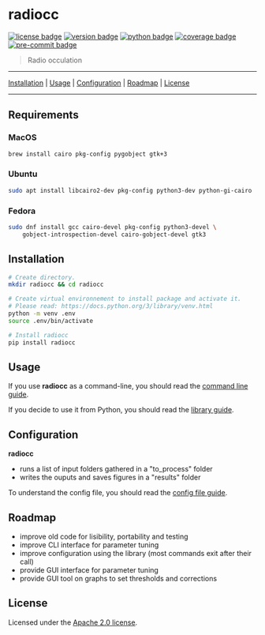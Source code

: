 # radiocc

[![license badge]][license file]
[![version badge]][pypi url]
[![python badge]][python url]
[![coverage badge]][coverage url]
[![pre-commit badge]][pre-commit url]

> Radio occulation

---

[Installation](#installation) |
[Usage](#usage) |
[Configuration](#configuration) |
[Roadmap](#roadmap) |
[License](#license)

---

## Requirements

### MacOS

```sh
brew install cairo pkg-config pygobject gtk+3
```

### Ubuntu

```sh
sudo apt install libcairo2-dev pkg-config python3-dev python-gi-cairo
```

### Fedora

```sh
sudo dnf install gcc cairo-devel pkg-config python3-devel \
    gobject-introspection-devel cairo-gobject-devel gtk3
```

## Installation

```sh
# Create directory.
mkdir radiocc && cd radiocc

# Create virtual environnement to install package and activate it.
# Please read: https://docs.python.org/3/library/venv.html
python -m venv .env
source .env/bin/activate

# Install radiocc
pip install radiocc
```

## Usage

If you use **radiocc** as a command-line, you should read the
[command line guide][command-line-guide file].

If you decide to use it from Python, you should read the
[library guide][library-guide file].

## Configuration

**radiocc**
+ runs a list of input folders gathered in a "to_process" folder
+ writes the ouputs and saves figures in a "results" folder

To understand the config file, you should read the
[config file guide][config-file-guide file].

## Roadmap

+ improve old code for lisibility, portability and testing
+ improve CLI interface for parameter tuning
+ improve configuration using the library (most commands exit after their call)
+ provide GUI interface for parameter tuning
+ provide GUI tool on graphs to set thresholds and corrections

## License

Licensed under the [Apache 2.0 license][license file].

[repo url]: https://gitlab-as.oma.be/gregoireh/radiocc
[pypi url]: https://pypi.org/project/radiocc
[pre-commit file]: https://gitlab-as.oma.be/gregoireh/radiocc/-/raw/main/.pre-commit-config.yaml
[command-line-guide file]: https://gitlab-as.oma.be/gregoireh/radiocc/-/blob/main/docs/command-line-guide.md
[library-guide file]: https://gitlab-as.oma.be/gregoireh/radiocc/-/blob/main/docs/library-guide.md
[config-file-guide file]: https://gitlab-as.oma.be/gregoireh/radiocc/-/blob/main/docs/config-file-guide.md
[license file]: https://gitlab-as.oma.be/gregoireh/radiocc/-/raw/main/LICENSE
[license badge]: https://img.shields.io/badge/License-Apache%202.0-blue.svg
[coverage badge]: https://img.shields.io/badge/coverage-0%25-red
[coverage url]: https://github.com/pytest-dev/pytest-cov
[version badge]: https://img.shields.io/badge/version-0.6.13-blue
[python url]: https://www.python.org/
[python badge]: https://img.shields.io/badge/python->=3.8,<3.11-blue
[pre-commit url]: https://pre-commit.com
[pre-commit badge]: https://img.shields.io/badge/pre--commit-enabled-brightgreen?logo=pre-commit&logoColor=white
[poetry url]: https://python-poetry.org/docs
[flake8 url]: https://flake8.pycqa.org/en/latest
[isort url]: https://github.com/timothycrosley/isort
[mypy url]: http://mypy-lang.org
[black url]: https://github.com/psf/black
[pytest url]: https://docs.pytest.org/en/latest
[pipx url]: https://github.com/pypa/pipx
